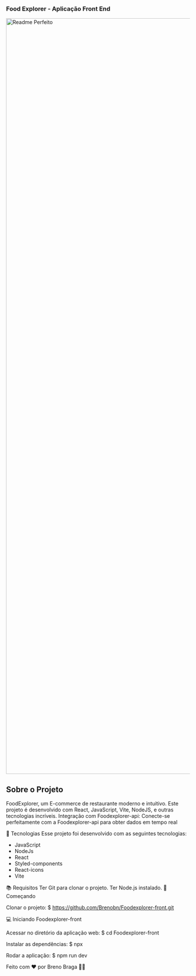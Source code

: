 ### Food Explorer - Aplicação Front End

<img width="2064" alt="Readme Perfeito" src="https://github.com/Brenobn/Foodexplorer-front/assets/107485462/2eec8dea-c8e4-4e3c-bf9d-554d5450e3e6">

## Sobre o Projeto 

 FoodExplorer, um E-commerce de restaurante moderno e intuitivo. Este projeto é desenvolvido com React, JavaScript, Vite, NodeJS, e outras tecnologias incríveis. Integração com Foodexplorer-api: Conecte-se perfeitamente com a Foodexplorer-api para obter dados em tempo real

 🔨 Tecnologias Esse projeto foi desenvolvido com as seguintes tecnologias:

 - JavaScript
 - NodeJs
 - React
 - Styled-components
 - React-icons
 - Vite

📚 Requisitos Ter Git para clonar o projeto. Ter Node.js instalado. 🚀 Começando

Clonar o projeto:
$ https://github.com/Brenobn/Foodexplorer-front.git

💻 Iniciando Foodexplorer-front

Acessar no diretório da aplicação web:
$ cd Foodexplorer-front

Instalar as dependências:
$ npx

Rodar a aplicação:
$ npm run dev

Feito com ❤️ por Breno Braga 👋🏻
